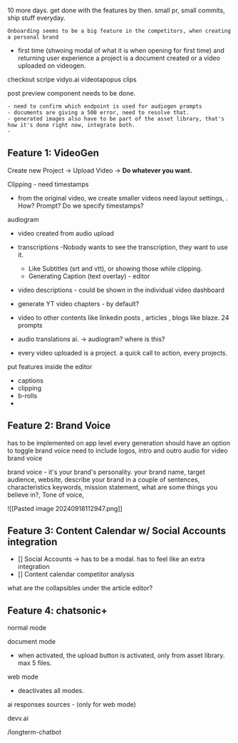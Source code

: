 
10 more days.
get done with the features by then.
small pr, small commits, ship stuff everyday.

	Onboarding seems to be a big feature in the competitors, when creating a personal brand

- first time (shwoing modal of what it is when opening for first time) and returning user experience
a project is a document created or a video uploaded on videogen.

checkout scripe
vidyo.ai
videotapopus clips

post preview component needs to be done.

	- need to confirm which endpoint is used for audiogen prompts
	- documents are giving a 500 error, need to resolve that.
	- generated images also have to be part of the asset library, that's how it's done right now, integrate both.
	- 

## Feature 1: VideoGen

Create new Project -> Upload Video -> **Do whatever you want.**

Clipping - need timestamps
 - from the original video, we create smaller videos need layout settings, . How? Prompt? Do we specify timestamps?
 
audiogram
- video created from audio upload

- transcriptions -Nobody wants to see the transcription, they want to use it. 
	- Like Subtitles (srt and vtt), or showing those while clipping. 
	- Generating Caption (text overlay) - editor
- video descriptions - could be shown in the individual video dashboard
- generate YT video chapters - by default?

- video to other contents like linkedin posts , articles , blogs like blaze. 24 prompts

- audio translations ai. -> audiogram? where is this?

- every video uploaded is a project. a quick call to action, every projects. 


put features inside the editor
- captions
- clipping
- b-rolls
- 

## Feature 2: Brand Voice

has to be implemented on app level
every generation should have an option to toggle brand voice
need to include logos, intro and outro audio for video brand voice

brand voice - it's your brand's personality.
your brand name, target audience, website, describe your brand in a couple of sentences, characteristics keywords,  mission statement, what are some things you believe in?, Tone of voice,

![[Pasted image 20240918112947.png]]


## Feature 3: Content Calendar w/ Social Accounts integration

 - [] Social Accounts -> has to be a modal. has to feel like an extra integration
 - [] Content calendar competitor analysis

what are the collapsibles under the article editor?

## Feature 4: chatsonic+

normal mode

document mode
- when activated, the upload button is activated, only from asset library. max 5 files. 

web mode
- deactivates all modes. 

ai responses
sources - (only for web mode)


devv.ai


/longterm-chatbot
